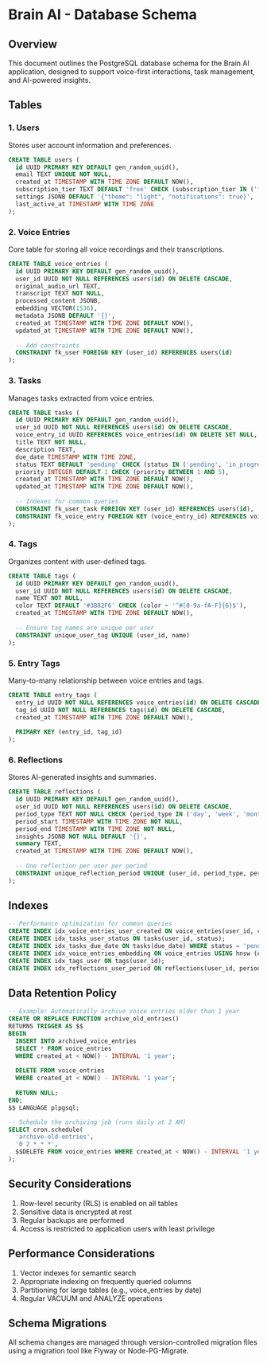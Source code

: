 # Brain AI - Database Schema

## Overview
This document outlines the PostgreSQL database schema for the Brain AI application, designed to support voice-first interactions, task management, and AI-powered insights.

## Tables

### 1. Users
Stores user account information and preferences.

```sql
CREATE TABLE users (
  id UUID PRIMARY KEY DEFAULT gen_random_uuid(),
  email TEXT UNIQUE NOT NULL,
  created_at TIMESTAMP WITH TIME ZONE DEFAULT NOW(),
  subscription_tier TEXT DEFAULT 'free' CHECK (subscription_tier IN ('free', 'pro', 'enterprise')),
  settings JSONB DEFAULT '{"theme": "light", "notifications": true}',
  last_active_at TIMESTAMP WITH TIME ZONE
);
```

### 2. Voice Entries
Core table for storing all voice recordings and their transcriptions.

```sql
CREATE TABLE voice_entries (
  id UUID PRIMARY KEY DEFAULT gen_random_uuid(),
  user_id UUID NOT NULL REFERENCES users(id) ON DELETE CASCADE,
  original_audio_url TEXT,
  transcript TEXT NOT NULL,
  processed_content JSONB,
  embedding VECTOR(1536),
  metadata JSONB DEFAULT '{}',
  created_at TIMESTAMP WITH TIME ZONE DEFAULT NOW(),
  updated_at TIMESTAMP WITH TIME ZONE DEFAULT NOW(),
  
  -- Add constraints
  CONSTRAINT fk_user FOREIGN KEY (user_id) REFERENCES users(id)
);
```

### 3. Tasks
Manages tasks extracted from voice entries.

```sql
CREATE TABLE tasks (
  id UUID PRIMARY KEY DEFAULT gen_random_uuid(),
  user_id UUID NOT NULL REFERENCES users(id) ON DELETE CASCADE,
  voice_entry_id UUID REFERENCES voice_entries(id) ON DELETE SET NULL,
  title TEXT NOT NULL,
  description TEXT,
  due_date TIMESTAMP WITH TIME ZONE,
  status TEXT DEFAULT 'pending' CHECK (status IN ('pending', 'in_progress', 'completed', 'cancelled')),
  priority INTEGER DEFAULT 1 CHECK (priority BETWEEN 1 AND 5),
  created_at TIMESTAMP WITH TIME ZONE DEFAULT NOW(),
  updated_at TIMESTAMP WITH TIME ZONE DEFAULT NOW(),
  
  -- Indexes for common queries
  CONSTRAINT fk_user_task FOREIGN KEY (user_id) REFERENCES users(id),
  CONSTRAINT fk_voice_entry FOREIGN KEY (voice_entry_id) REFERENCES voice_entries(id)
);
```

### 4. Tags
Organizes content with user-defined tags.

```sql
CREATE TABLE tags (
  id UUID PRIMARY KEY DEFAULT gen_random_uuid(),
  user_id UUID NOT NULL REFERENCES users(id) ON DELETE CASCADE,
  name TEXT NOT NULL,
  color TEXT DEFAULT '#3B82F6' CHECK (color ~ '^#[0-9a-fA-F]{6}$'),
  created_at TIMESTAMP WITH TIME ZONE DEFAULT NOW(),
  
  -- Ensure tag names are unique per user
  CONSTRAINT unique_user_tag UNIQUE (user_id, name)
);
```

### 5. Entry Tags
Many-to-many relationship between voice entries and tags.

```sql
CREATE TABLE entry_tags (
  entry_id UUID NOT NULL REFERENCES voice_entries(id) ON DELETE CASCADE,
  tag_id UUID NOT NULL REFERENCES tags(id) ON DELETE CASCADE,
  created_at TIMESTAMP WITH TIME ZONE DEFAULT NOW(),
  
  PRIMARY KEY (entry_id, tag_id)
);
```

### 6. Reflections
Stores AI-generated insights and summaries.

```sql
CREATE TABLE reflections (
  id UUID PRIMARY KEY DEFAULT gen_random_uuid(),
  user_id UUID NOT NULL REFERENCES users(id) ON DELETE CASCADE,
  period_type TEXT NOT NULL CHECK (period_type IN ('day', 'week', 'month')),
  period_start TIMESTAMP WITH TIME ZONE NOT NULL,
  period_end TIMESTAMP WITH TIME ZONE NOT NULL,
  insights JSONB NOT NULL DEFAULT '{}',
  summary TEXT,
  created_at TIMESTAMP WITH TIME ZONE DEFAULT NOW(),
  
  -- One reflection per user per period
  CONSTRAINT unique_reflection_period UNIQUE (user_id, period_type, period_start)
);
```

## Indexes

```sql
-- Performance optimization for common queries
CREATE INDEX idx_voice_entries_user_created ON voice_entries(user_id, created_at DESC);
CREATE INDEX idx_tasks_user_status ON tasks(user_id, status);
CREATE INDEX idx_tasks_due_date ON tasks(due_date) WHERE status = 'pending';
CREATE INDEX idx_voice_entries_embedding ON voice_entries USING hnsw (embedding vector_cosine_ops);
CREATE INDEX idx_tags_user ON tags(user_id);
CREATE INDEX idx_reflections_user_period ON reflections(user_id, period_type, period_start DESC);
```

## Data Retention Policy

```sql
-- Example: Automatically archive voice entries older than 1 year
CREATE OR REPLACE FUNCTION archive_old_entries()
RETURNS TRIGGER AS $$
BEGIN
  INSERT INTO archived_voice_entries
  SELECT * FROM voice_entries 
  WHERE created_at < NOW() - INTERVAL '1 year';
  
  DELETE FROM voice_entries 
  WHERE created_at < NOW() - INTERVAL '1 year';
  
  RETURN NULL;
END;
$$ LANGUAGE plpgsql;

-- Schedule the archiving job (runs daily at 2 AM)
SELECT cron.schedule(
  'archive-old-entries',
  '0 2 * * *',
  $$DELETE FROM voice_entries WHERE created_at < NOW() - INTERVAL '1 year'$$
);
```

## Security Considerations

1. Row-level security (RLS) is enabled on all tables
2. Sensitive data is encrypted at rest
3. Regular backups are performed
4. Access is restricted to application users with least privilege

## Performance Considerations

1. Vector indexes for semantic search
2. Appropriate indexing on frequently queried columns
3. Partitioning for large tables (e.g., voice_entries by date)
4. Regular VACUUM and ANALYZE operations

## Schema Migrations

All schema changes are managed through version-controlled migration files using a migration tool like Flyway or Node-PG-Migrate.
